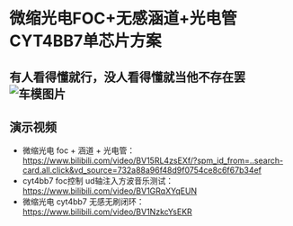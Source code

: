 # 微缩光电FOC+无感涵道+光电管 CYT4BB7单芯片方案
有人看得懂就行，没人看得懂就当他不存在罢
![车模图片](https://calvaria.s-ul.eu/aTzXkOSt)
------

## 演示视频
- 微缩光电 foc + 涵道 + 光电管：https://www.bilibili.com/video/BV15RL4zsEXf/?spm_id_from=..search-card.all.click&vd_source=732a88a96f48d9f0754ce8c6f67b34ef
- cyt4bb7 foc控制 ud轴注入方波音乐测试：https://www.bilibili.com/video/BV1GRqXYqEUN
- 微缩光电 cyt4bb7 无感无刷闭环：https://www.bilibili.com/video/BV1NzkcYsEKR
